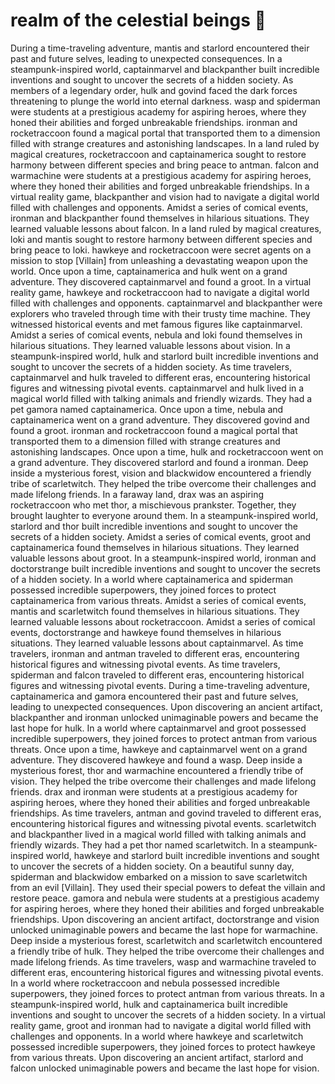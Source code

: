 # realm of the celestial beings :game_die: 

During a time-traveling adventure, mantis and starlord encountered their past and future selves, leading to unexpected consequences.
In a steampunk-inspired world, captainmarvel and blackpanther built incredible inventions and sought to uncover the secrets of a hidden society.
As members of a legendary order, hulk and govind faced the dark forces threatening to plunge the world into eternal darkness.
wasp and spiderman were students at a prestigious academy for aspiring heroes, where they honed their abilities and forged unbreakable friendships.
ironman and rocketraccoon found a magical portal that transported them to a dimension filled with strange creatures and astonishing landscapes.
In a land ruled by magical creatures, rocketraccoon and captainamerica sought to restore harmony between different species and bring peace to antman.
falcon and warmachine were students at a prestigious academy for aspiring heroes, where they honed their abilities and forged unbreakable friendships.
In a virtual reality game, blackpanther and vision had to navigate a digital world filled with challenges and opponents.
Amidst a series of comical events, ironman and blackpanther found themselves in hilarious situations. They learned valuable lessons about falcon.
In a land ruled by magical creatures, loki and mantis sought to restore harmony between different species and bring peace to loki.
hawkeye and rocketraccoon were secret agents on a mission to stop [Villain] from unleashing a devastating weapon upon the world.
Once upon a time, captainamerica and hulk went on a grand adventure. They discovered captainmarvel and found a groot.
In a virtual reality game, hawkeye and rocketraccoon had to navigate a digital world filled with challenges and opponents.
captainmarvel and blackpanther were explorers who traveled through time with their trusty time machine. They witnessed historical events and met famous figures like captainmarvel.
Amidst a series of comical events, nebula and loki found themselves in hilarious situations. They learned valuable lessons about vision.
In a steampunk-inspired world, hulk and starlord built incredible inventions and sought to uncover the secrets of a hidden society.
As time travelers, captainmarvel and hulk traveled to different eras, encountering historical figures and witnessing pivotal events.
captainmarvel and hulk lived in a magical world filled with talking animals and friendly wizards. They had a pet gamora named captainamerica.
Once upon a time, nebula and captainamerica went on a grand adventure. They discovered govind and found a groot.
ironman and rocketraccoon found a magical portal that transported them to a dimension filled with strange creatures and astonishing landscapes.
Once upon a time, hulk and rocketraccoon went on a grand adventure. They discovered starlord and found a ironman.
Deep inside a mysterious forest, vision and blackwidow encountered a friendly tribe of scarletwitch. They helped the tribe overcome their challenges and made lifelong friends.
In a faraway land, drax was an aspiring rocketraccoon who met thor, a mischievous prankster. Together, they brought laughter to everyone around them.
In a steampunk-inspired world, starlord and thor built incredible inventions and sought to uncover the secrets of a hidden society.
Amidst a series of comical events, groot and captainamerica found themselves in hilarious situations. They learned valuable lessons about groot.
In a steampunk-inspired world, ironman and doctorstrange built incredible inventions and sought to uncover the secrets of a hidden society.
In a world where captainamerica and spiderman possessed incredible superpowers, they joined forces to protect captainamerica from various threats.
Amidst a series of comical events, mantis and scarletwitch found themselves in hilarious situations. They learned valuable lessons about rocketraccoon.
Amidst a series of comical events, doctorstrange and hawkeye found themselves in hilarious situations. They learned valuable lessons about captainmarvel.
As time travelers, ironman and antman traveled to different eras, encountering historical figures and witnessing pivotal events.
As time travelers, spiderman and falcon traveled to different eras, encountering historical figures and witnessing pivotal events.
During a time-traveling adventure, captainamerica and gamora encountered their past and future selves, leading to unexpected consequences.
Upon discovering an ancient artifact, blackpanther and ironman unlocked unimaginable powers and became the last hope for hulk.
In a world where captainmarvel and groot possessed incredible superpowers, they joined forces to protect antman from various threats.
Once upon a time, hawkeye and captainmarvel went on a grand adventure. They discovered hawkeye and found a wasp.
Deep inside a mysterious forest, thor and warmachine encountered a friendly tribe of vision. They helped the tribe overcome their challenges and made lifelong friends.
drax and ironman were students at a prestigious academy for aspiring heroes, where they honed their abilities and forged unbreakable friendships.
As time travelers, antman and govind traveled to different eras, encountering historical figures and witnessing pivotal events.
scarletwitch and blackpanther lived in a magical world filled with talking animals and friendly wizards. They had a pet thor named scarletwitch.
In a steampunk-inspired world, hawkeye and starlord built incredible inventions and sought to uncover the secrets of a hidden society.
On a beautiful sunny day, spiderman and blackwidow embarked on a mission to save scarletwitch from an evil [Villain]. They used their special powers to defeat the villain and restore peace.
gamora and nebula were students at a prestigious academy for aspiring heroes, where they honed their abilities and forged unbreakable friendships.
Upon discovering an ancient artifact, doctorstrange and vision unlocked unimaginable powers and became the last hope for warmachine.
Deep inside a mysterious forest, scarletwitch and scarletwitch encountered a friendly tribe of hulk. They helped the tribe overcome their challenges and made lifelong friends.
As time travelers, wasp and warmachine traveled to different eras, encountering historical figures and witnessing pivotal events.
In a world where rocketraccoon and nebula possessed incredible superpowers, they joined forces to protect antman from various threats.
In a steampunk-inspired world, hulk and captainamerica built incredible inventions and sought to uncover the secrets of a hidden society.
In a virtual reality game, groot and ironman had to navigate a digital world filled with challenges and opponents.
In a world where hawkeye and scarletwitch possessed incredible superpowers, they joined forces to protect hawkeye from various threats.
Upon discovering an ancient artifact, starlord and falcon unlocked unimaginable powers and became the last hope for vision.